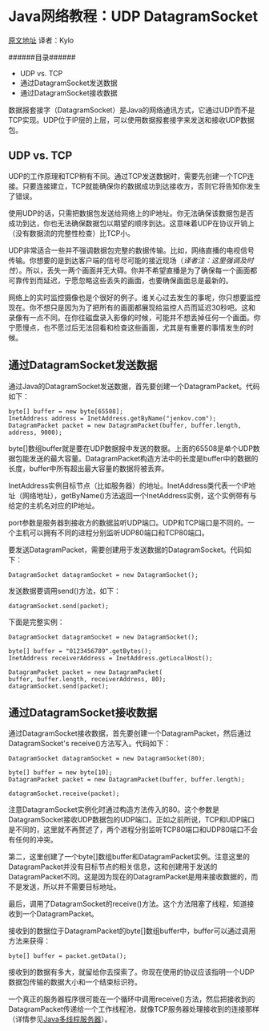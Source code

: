 # Java网络教程：UDP DatagramSocket #

[原文地址](http://tutorials.jenkov.com/java-networking/udp-datagram-sockets.html "Java Networking: UDP DatagramSocket")	译者：Kylo

######目录######
- UDP vs. TCP
- 通过DatagramSocket发送数据
- 通过DatagramSocket接收数据  
  
数据报套接字（DatagramSocket）是Java的网络通讯方式，它通过UDP而不是TCP实现。UDP位于IP层的上层，可以使用数据报套接字来发送和接收UDP数据包。  
## UDP vs. TCP ##
UDP的工作原理和TCP稍有不同。通过TCP发送数据时，需要先创建一个TCP连接。只要连接建立，TCP就能确保你的数据成功到达接收方，否则它将告知你发生了错误。  
  
使用UDP的话，只需把数据包发送给网络上的IP地址。你无法确保该数据包是否成功到达，你也无法确保数据包以期望的顺序到达。这意味着UDP在协议开销上（没有数据流的完整性检查）比TCP小。  
  
UDP非常适合一些并不强调数据包完整的数据传输。比如，网络直播的电视信号传输。你想要的是到达客户端的信号尽可能的接近现场（*译者注：这里强调及时性*）。所以，丢失一两个画面并无大碍。你并不希望直播是为了确保每一个画面都可靠传到而延迟，宁愿忽略这些丢失的画面，也要确保画面总是最新的。  
  
网络上的实时监控摄像也是个很好的例子。谁关心过去发生的事呢，你只想要监控现在。你不想只是因为为了把所有的画面都展现给监控人员而延迟30秒吧。这和录像有一点不同。在你往磁盘录入影像的时候，可能并不想丢掉任何一个画面。你宁愿慢点，也不愿过后无法回看和检查这些画面，尤其是有重要的事情发生的时候。  
  
## 通过DatagramSocket发送数据 ##
通过Java的DatagramSocket发送数据，首先要创建一个DatagramPacket。代码如下：  
  
    byte[] buffer = new byte[65508];
    InetAddress address = InetAddress.getByName("jenkov.com");
    DatagramPacket packet = new DatagramPacket(buffer, buffer.length, address, 9000);  
  
byte[]数组buffer就是要在UDP数据报中发送的数据。上面的65508是单个UDP数据包能发送的最大容量。DatagramPacket构造方法中的长度是buffer中的数据的长度，buffer中所有超出最大容量的数据将被丢弃。  
  
InetAddress实例目标节点（比如服务器）的地址。InetAddress类代表一个IP地址（网络地址），getByName()方法返回一个InetAddress实例，这个实例带有与给定的主机名对应的IP地址。  
  
port参数是服务器到接收方的数据监听UDP端口。UDP和TCP端口是不同的。一个主机可以拥有不同的进程分别监听UDP80端口和TCP80端口。  
  
要发送DatagramPacket，需要创建用于发送数据的DatagramSocket。代码如下：  
  
	DatagramSocket datagramSocket = new DatagramSocket();  
  
发送数据要调用send()方法，如下：  
  
	datagramSocket.send(packet);  
  
下面是完整实例：  
  
	DatagramSocket datagramSocket = new DatagramSocket();

	byte[] buffer = "0123456789".getBytes();
	InetAddress receiverAddress = InetAddress.getLocalHost();

	DatagramPacket packet = new DatagramPacket(
    buffer, buffer.length, receiverAddress, 80);
	datagramSocket.send(packet);  
  
## 通过DatagramSocket接收数据 ##
通过DatagramSocket接收数据，首先要创建一个DatagramPacket，然后通过DatagramSocket's receive()方法写入。代码如下：  
  
	DatagramSocket datagramSocket = new DatagramSocket(80);

	byte[] buffer = new byte[10];
	DatagramPacket packet = new DatagramPacket(buffer, buffer.length);

	datagramSocket.receive(packet);  
  
注意DatagramSocket实例化时通过构造方法传入的80。这个参数是DatagramSocket接收UDP数据包的UDP端口。正如之前所说，TCP和UDP端口是不同的，这里就不再赘述了，两个进程分别监听TCP80端口和UDP80端口不会有任何的冲突。  
  
第二，这里创建了一个byte[]数组buffer和DatagramPacket实例。注意这里的DatagramPacket并没有目标节点的相关信息，这和创建用于发送的DatagramPacket不同。这是因为现在的DatagramPacket是用来接收数据的，而不是发送，所以并不需要目标地址。  
  
最后，调用了DatagramSocket的receive()方法。这个方法阻塞了线程，知道接收到一个DatagramPacket。  
  
接收到的数据位于DatagramPacket的byte[]数组buffer中，buffer可以通过调用方法来获得：  
  
	byte[] buffer = packet.getData();  
  
接收到的数据有多大，就留给你去探索了。你现在使用的协议应该指明一个UDP数据包传输的数据大小和一个结束标识符。  
  
一个真正的服务器程序很可能在一个循环中调用receive()方法，然后把接收到的DatagramPacket传递给一个工作线程池，就像TCP服务器处理接收到的连接那样（详情参见[Java多线程服务器](http://tutorials.jenkov.com/java-multithreaded-servers/index.html)）。